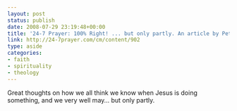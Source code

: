```yaml
---
layout: post
status: publish
date: 2008-07-29 23:19:48+00:00
title: '24-7 Prayer: 100% Right! ... but only partly. An article by Pete Greig'
link: http://24-7prayer.com/cm/content/902
type: aside
categories:
- faith
- spirituality
- theology
---
```


Great thoughts on how we all think we know when Jesus is doing something, and we very well may… but only partly.
